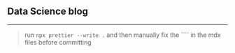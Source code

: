## Data Science blog

----
> run `npx prettier --write .` and then manually fix the ```` in the mdx files before committing